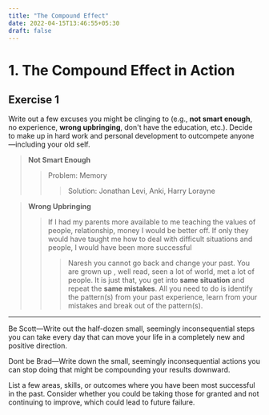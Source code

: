 ```yaml
---
title: "The Compound Effect"
date: 2022-04-15T13:46:55+05:30
draft: false
---
```


# 1. The Compound Effect in Action

## Exercise 1

Write out a few excuses you might be clinging to (e.g., **not smart enough**, no experience, **wrong upbringing**, don't have the education, etc.). Decide to make up in hard work and personal development to outcompete anyone—including your old self.  

> **Not Smart Enough**
>> Problem: Memory
>>> Solution: Jonathan Levi, Anki, Harry Lorayne


> **Wrong Upbringing**
>> If I had my parents more available to me teaching the values of people, relationship, money I would be better off. If only they would have taught me how to deal with difficult situations and people, I would have been more successful
>>> Naresh you cannot go back and change your past. You are grown up , well read, seen a lot of world, met a lot of people. It is just that, you get into **same situation** and repeat the **same mistakes**. All you need to do is identify the pattern(s) from your past experience, learn from your mistakes and break out of the pattern(s). 


---

Be Scott—Write out the half-dozen small, seemingly inconsequential steps you can take every day that can move your life in a completely new and positive direction.  

Dont be Brad—Write down the small, seemingly inconsequential actions you can stop doing that might be compounding your results downward.

List a few areas, skills, or outcomes where you have been most successful in the past. Consider whether you could be taking those for granted and not continuing to improve, which could lead to future failure.

